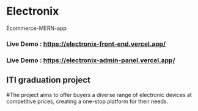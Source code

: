 # Electronix
Ecommerce-MERN-app
 ### Live Demo : https://electronix-front-end.vercel.app/ 
 ### Live Demo : https://electronix-admin-panel.vercel.app/
## ITI graduation project
#The project aims to offer buyers a diverse range of electronic devices at competitive prices, creating a one-stop platform for their needs.
